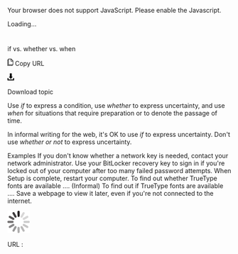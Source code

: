 ﻿Your browser does not support JavaScript. Please enable the Javascript.

Loading...

# 

if vs. whether vs. when

![Copy URL](media/if-vs-whether-vs-when/Copy.png)
Copy URL

![Download](media/if-vs-whether-vs-when/Download.png)

Download topic

Use *if* to express a condition, use *whether* to express uncertainty, and use *when* for situations that require preparation or to denote the passage of time.

In informal writing for the web, it's OK to use *if* to express uncertainty. Don't use *whether or not* to express uncertainty.

Examples
If you don't know whether a network key is needed, contact your network administrator.
Use your BitLocker recovery key to sign in if you're locked out of your computer after too many failed password attempts.
When Setup is complete, restart your computer. 
To find out whether TrueType fonts are available ….
(Informal) To find out if TrueType fonts are available ….
Save a webpage to view it later, even if you're not connected to the internet.

![In progress](media/if-vs-whether-vs-when/activity-large.gif)

URL :
